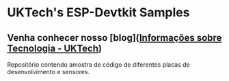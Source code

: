 # 

# UKTech's ESP-Devtkit Samples

## Venha conhecer nosso [blog]([Informações sobre Tecnologia - UKTech](https://www.uktech.com.br/bloguk/))

Repositório contendo amostra de código de diferentes placas de desenvolvimento e sensores.

# 

